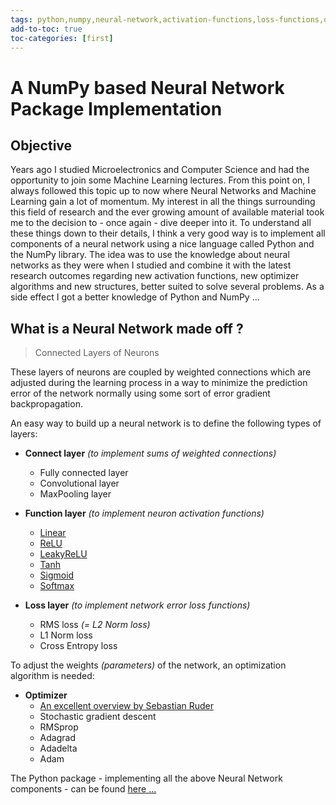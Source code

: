 ```yaml
---
tags: python,numpy,neural-network,activation-functions,loss-functions,optimizer,optimizer-algorithms,derivatives,convolution,pooling,relu,leakyrelu,softmax
add-to-toc: true
toc-categories: [first]
---
```

# A NumPy based Neural Network Package Implementation

## Objective

Years ago I studied Microelectronics and Computer Science and had the opportunity to join some Machine Learning lectures.
From this point on, I always followed this topic up to now where Neural Networks and Machine Learning gain a lot of momentum.
My interest in all the things surrounding this field of research and the ever growing amount of available material took me to the decision to - once again - dive deeper into it. To understand all these things down to their details, I think a very good way is to implement all components of a neural network using a nice language called Python and the NumPy library.
The idea was to use the knowledge about neural networks as they were when I studied and combine it with the latest research outcomes regarding new activation functions, new optimizer algorithms and new structures, better suited to solve several problems.
As a side effect I got a better knowledge of Python and NumPy ...

## What is a Neural Network made off ?

>Connected Layers of Neurons

These layers of neurons are coupled by weighted connections which are adjusted during the learning process in a way to minimize the prediction error of the network normally using some sort of error gradient backpropagation.

An easy way to build up a neural network is to define the following types of layers:

- **Connect layer** *(to implement sums of weighted connections)*
  - Fully connected layer
  - Convolutional layer
  - MaxPooling layer

- **Function layer** *(to implement neuron activation functions)*
  - [Linear](https://nbviewer.jupyter.org/github/m-a-h-e/numpy-neural-network/blob/master/Linear.ipynb)
  - [ReLU](https://nbviewer.jupyter.org/github/m-a-h-e/numpy-neural-network/blob/master/ReLU.ipynb)
  - [LeakyReLU](https://nbviewer.jupyter.org/github/m-a-h-e/numpy-neural-network/blob/master/LeakyReLU.ipynb)
  - [Tanh](https://nbviewer.jupyter.org/github/m-a-h-e/numpy-neural-network/blob/master/Tanh.ipynb)
  - [Sigmoid](https://nbviewer.jupyter.org/github/m-a-h-e/numpy-neural-network/blob/master/Sigmoid.ipynb)
  - [Softmax](softmax.md)

- **Loss layer** *(to implement network error loss functions)*
  - RMS loss *(= L2 Norm loss)*
  - L1 Norm loss
  - Cross Entropy loss

To adjust the weights *(parameters)* of the network, an optimization algorithm is needed:

- **Optimizer**
  - [An excellent overview by Sebastian Ruder](http://ruder.io/optimizing-gradient-descent/)
  - Stochastic gradient descent
  - RMSprop
  - Adagrad
  - Adadelta
  - Adam

The Python package - implementing all the above Neural Network components - can be found [here ...](https://github.com/m-a-h-e/numpy-neural-network)
